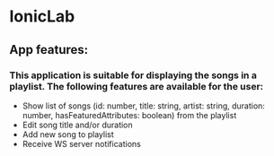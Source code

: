 # IonicLab

## App features:

### This application is suitable for displaying the songs in a playlist. The following features are available for the user:

- Show list of songs (id: number, title: string, artist: string, duration: number, hasFeaturedAttributes: boolean) from the playlist
- Edit song title and/or duration
- Add new song to playlist
- Receive WS server notifications

